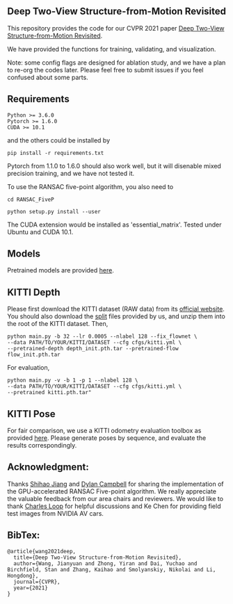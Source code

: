 ## Deep Two-View Structure-from-Motion Revisited

This repository provides the code for our CVPR 2021 paper [Deep Two-View Structure-from-Motion Revisited](https://arxiv.org/abs/2104.00556).


We have provided the functions for training, validating, and visualization.

Note: some config flags are designed for ablation study, and we have a plan to re-org the codes later. Please feel free to submit issues if you feel confused about some parts.



## Requirements

```
Python >= 3.6.0
Pytorch >= 1.6.0
CUDA >= 10.1
```

and the others could be installed by

```
pip install -r requirements.txt
```

Pytorch from 1.1.0 to 1.6.0 should also work well, but it will disenable mixed precision training, and we have not tested it.

To use the RANSAC five-point algorithm, you also need to 

```
cd RANSAC_FiveP

python setup.py install --user
```

The CUDA extension would be installed as 'essential_matrix'. Tested under Ubuntu and CUDA 10.1.


## Models

Pretrained models are provided [here](https://drive.google.com/drive/folders/1g0uoNrldySyWnkVfQ53etqcNlhzJrAHx?usp=sharing).

## KITTI Depth

Please first download the KITTI dataset (RAW data) from its [official website](http://www.cvlibs.net/datasets/kitti/raw_data.php). You should also download the [split](https://drive.google.com/drive/folders/1g0uoNrldySyWnkVfQ53etqcNlhzJrAHx?usp=sharing) files provided by us, and unzip them into the root of the KITTI dataset. Then, 

```
python main.py -b 32 --lr 0.0005 --nlabel 128 --fix_flownet \
--data PATH/TO/YOUR/KITTI/DATASET --cfg cfgs/kitti.yml \
--pretrained-depth depth_init.pth.tar --pretrained-flow flow_init.pth.tar
```

For evaluation, 
```
python main.py -v -b 1 -p 1 --nlabel 128 \
--data PATH/TO/YOUR/KITTI/DATASET --cfg cfgs/kitti.yml \
--pretrained kitti.pth.tar"
```

## KITTI Pose

For fair comparison, we use a KITTI odometry evaluation toolbox as provided [here](https://github.com/Huangying-Zhan/kitti-odom-eval). Please generate poses by sequence, and evaluate the results correspondingly.

## Acknowledgment:

Thanks [Shihao Jiang](https://zacjiang.github.io/) and [Dylan Campbell](https://sites.google.com/view/djcampbell/) for sharing the implementation of the GPU-accelerated RANSAC Five-point algorithm. We really appreciate the valuable feedback from our area chairs and reviewers. We would like to thank [Charles Loop](https://scholar.google.com/citations?user=qqSucBkAAAAJ&hl=en) for helpful discussions and Ke Chen for providing field test images from NVIDIA AV cars.



## BibTex:

```
@article{wang2021deep,
  title={Deep Two-View Structure-from-Motion Revisited},
  author={Wang, Jianyuan and Zhong, Yiran and Dai, Yuchao and Birchfield, Stan and Zhang, Kaihao and Smolyanskiy, Nikolai and Li, Hongdong},
  journal={CVPR},
  year={2021}
}
```